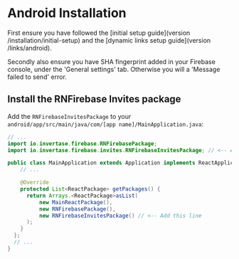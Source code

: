 # Android Installation

First ensure you have followed the [initial setup guide](version /installation/initial-setup) and the [dynamic links setup guide](version /links/android).

Secondly also ensure you have SHA fingerprint added in your Firebase console, under the 'General settings' tab. Otherwise you will a 'Message failed to send' error.

## Install the RNFirebase Invites package

Add the `RNFirebaseInvitesPackage` to your `android/app/src/main/java/com/[app name]/MainApplication.java`:

```java
// ...
import io.invertase.firebase.RNFirebasePackage;
import io.invertase.firebase.invites.RNFirebaseInvitesPackage; // <-- Add this line

public class MainApplication extends Application implements ReactApplication {
    // ...

    @Override
    protected List<ReactPackage> getPackages() {
      return Arrays.<ReactPackage>asList(
          new MainReactPackage(),
          new RNFirebasePackage(),
          new RNFirebaseInvitesPackage() // <-- Add this line
      );
    }
  };
  // ...
}
```
